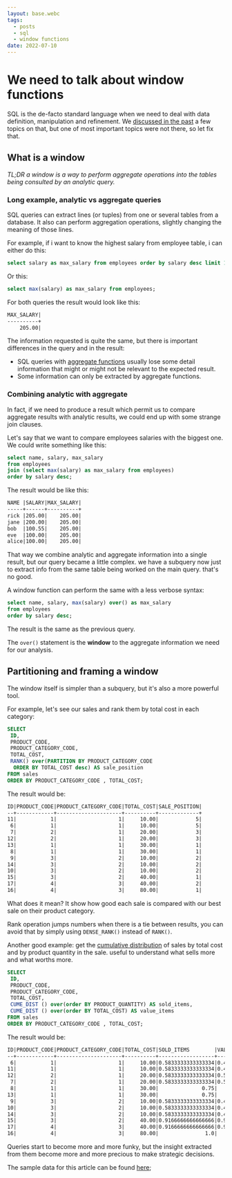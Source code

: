 ```yaml
---
layout: base.webc
tags: 
  - posts
  - sql
  - window functions
date: 2022-07-10
---
```

# We need to talk about window functions

SQL is the de-facto standard language when we need to deal with data definition,
manipulation and refinement. We
[discussed in the past](/#/blog/0016-vanilla-sql-cookbook.md) a few topics on
that, but one of most important topics were not there, so let fix that.

## What is a window

_TL;DR a window is a way to perform aggregate operations into the tables being
consulted by an analytic query._

### Long example, analytic vs aggregate queries

SQL queries can extract lines (or tuples) from one or several tables from a
database. It also can perform aggregation operations, slightly changing the
meaning of those lines.

For example, if i want to know the highest salary from employee table, i can
either do this:

```sql
select salary as max_salary from employees order by salary desc limit 1;  
```

Or this:

```sql
select max(salary) as max_salary from employees;  
```

For both queries the result would look like this:

```markdown
MAX_SALARY|
----------+
    205.00|
```

The information requested is quite the same, but there is important differences
in the query and in the result:

- SQL queries with [aggregate functions](https://www.sqltutorial.org/sql-aggregate-functions/)
  usually lose some detail information that might or might not be relevant to
  the expected result.
- Some information can only be extracted by aggregate functions.

### Combining analytic with aggregate

In fact, if we need to produce a result which permit us to compare aggregate
results with analytic results, we could end up with some strange join clauses.

Let's say that we want to compare employees salaries with the biggest one. We
could write something like this:

```sql
select name, salary, max_salary 
from employees 
join (select max(salary) as max_salary from employees)
order by salary desc;  
```

The result would be like this:

```markdown
NAME |SALARY|MAX_SALARY|
-----+------+----------+
rick |205.00|    205.00|
jane |200.00|    205.00|
bob  |100.55|    205.00|
eve  |100.00|    205.00|
alice|100.00|    205.00|
```

That way we combine analytic and aggregate information into a single result, but
our query became a little complex. we have a subquery now just to extract info
from the same table being worked on the main query. that's no good.

A window function can perform the same with a less verbose syntax:

```sql
select name, salary, max(salary) over() as max_salary 
from employees 
order by salary desc;  
```

The result is the same as the previous query.

The `over()` statement is the **window** to the aggregate information we need
for our analysis.

## Partitioning and framing a window

The window itself is simpler than a subquery, but it's also a more powerful tool.

For example, let's see our sales and rank them by total cost in each category:

```sql
SELECT 
 ID,
 PRODUCT_CODE, 
 PRODUCT_CATEGORY_CODE, 
 TOTAL_COST,
 RANK() over(PARTITION BY PRODUCT_CATEGORY_CODE 
  ORDER BY TOTAL_COST desc) AS sale_position
FROM sales
ORDER BY PRODUCT_CATEGORY_CODE , TOTAL_COST;
```

The result would be:

```markdown
ID|PRODUCT_CODE|PRODUCT_CATEGORY_CODE|TOTAL_COST|SALE_POSITION|
--+------------+---------------------+----------+-------------+
11|           1|                    1|     10.00|            5|
 6|           1|                    1|     10.00|            5|
 7|           2|                    1|     20.00|            3|
12|           2|                    1|     20.00|            3|
13|           1|                    1|     30.00|            1|
 8|           1|                    1|     30.00|            1|
 9|           3|                    2|     10.00|            2|
14|           3|                    2|     10.00|            2|
10|           3|                    2|     10.00|            2|
15|           3|                    2|     40.00|            1|
17|           4|                    3|     40.00|            2|
16|           4|                    3|     80.00|            1|
```

What does it mean? It show how good each sale is compared with our best sale on
their product category.

Rank operation jumps numbers when there is a tie between results, you can avoid
that by simply using `DENSE_RANK()` instead of `RANK()`.

Another good example: get the
[cumulative distribution](https://www.sqltutorial.org/sql-window-functions/sql-cume_dist/)
of sales by total cost and by product quantity in the sale. useful to understand
what sells more and what worths more.

```sql
SELECT 
 ID,
 PRODUCT_CODE, 
 PRODUCT_CATEGORY_CODE, 
 TOTAL_COST,
 CUME_DIST () over(order BY PRODUCT_QUANTITY) AS sold_items,
 CUME_DIST () over(order BY TOTAL_COST) AS value_items
FROM sales
ORDER BY PRODUCT_CATEGORY_CODE , TOTAL_COST;
```

The result would be:

```markdown
ID|PRODUCT_CODE|PRODUCT_CATEGORY_CODE|TOTAL_COST|SOLD_ITEMS        |VALUE_ITEMS       |
--+------------+---------------------+----------+------------------+------------------+
 6|           1|                    1|     10.00|0.5833333333333334|0.4166666666666667|
11|           1|                    1|     10.00|0.5833333333333334|0.4166666666666667|
12|           2|                    1|     20.00|0.5833333333333334|0.5833333333333334|
 7|           2|                    1|     20.00|0.5833333333333334|0.5833333333333334|
 8|           1|                    1|     30.00|              0.75|              0.75|
13|           1|                    1|     30.00|              0.75|              0.75|
 9|           3|                    2|     10.00|0.5833333333333334|0.4166666666666667|
10|           3|                    2|     10.00|0.5833333333333334|0.4166666666666667|
14|           3|                    2|     10.00|0.5833333333333334|0.4166666666666667|
15|           3|                    2|     40.00|0.9166666666666666|0.9166666666666666|
17|           4|                    3|     40.00|0.9166666666666666|0.9166666666666666|
16|           4|                    3|     80.00|               1.0|               1.0|
```

Queries start to become more and more funky, but the insight extracted from them
become more and more precious to make strategic decisions.

The sample data for this article can be found [here](/assets/post-pics/0035-we-need-to-talk-about-window-functions/sample.sql);
